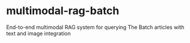 # multimodal-rag-batch
End-to-end multimodal RAG system for querying The Batch articles with text and image integration
